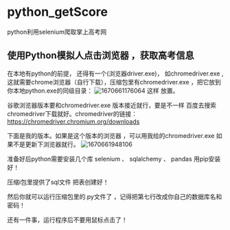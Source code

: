 # python_getScore
python利用selenium爬取掌上高考网


## 使用Python模拟人点击浏览器 ，获取高考信息

在本地有python的前提， 还得有一个(浏览器driver.exe)， 如chromedriver.exe ,这就需要chrome浏览器（自行下载），压缩包里有chromedriver.exe  ，把它放到你本地python.exe的同级目录：
![1670661176064](https://github.com/ccddkk9/python_getScore/blob/main/img/1670661176064.png)
这样 放置。

谷歌浏览器版本要和chromedriver.exe 版本接近就行，要是不一样 百度去搜索chromedriver下载就好。chromedriver的链接：
https://chromedriver.chromium.org/downloads

下面是我的版本。如果是这个版本的浏览器 ，可以用我给的chromedriver.exe 如果不是更新下浏览器就行。
![1670661948106](https://github.com/ccddkk9/python_getScore/blob/main/img/1670661948106.png)

准备好后python需要安装几个库  selenium  、 sqlalchemy    、 pandas 用pip安装好！

压缩i包里提供了sql文件 把表创建好！

然后你就可以运行压缩包里的.py文件了 ，记得把第七行改成你自己的数据库名和密码！

还有一件事，运行程序后不要用鼠标点击了！

